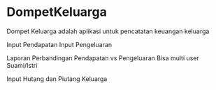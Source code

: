 # DompetKeluarga
Dompet Keluarga adalah aplikasi untuk pencatatan keuangan keluarga

Input Pendapatan
Input Pengeluaran

Laporan Perbandingan Pendapatan vs Pengeluaran
Bisa multi user Suami/Istri

Input Hutang dan Piutang Keluarga
